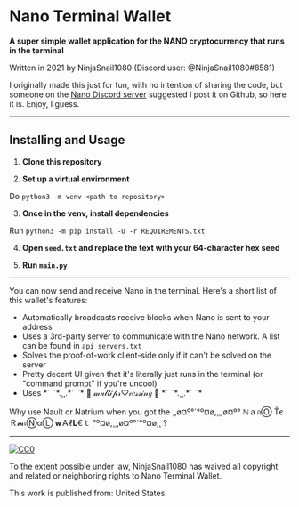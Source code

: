 # Nano Terminal Wallet

**A super simple wallet application for the NANO cryptocurrency that runs in the terminal**

Written in 2021 by NinjaSnail1080 (Discord user: @NinjaSnail1080#8581)

I originally made this just for fun, with no intention of sharing the code, but someone on the [Nano Discord server](https://chat.nano.org/) suggested I post it on Github, so here it is. Enjoy, I guess.

---

## Installing and Usage

1. **Clone this repository**

2. **Set up a virtual environment**

Do `python3 -m venv <path to repository>`

3. **Once in the venv, install dependencies**

Run `python3 -m pip install -U -r REQUIREMENTS.txt`

4. **Open `seed.txt` and replace the text with your 64-character hex seed**

5. **Run `main.py`**

---

You can now send and receive Nano in the terminal. Here's a short list of this wallet's features:

- Automatically broadcasts receive blocks when Nano is sent to your address
- Uses a 3rd-party server to communicate with the Nano network. A list can be found in `api_servers.txt`
- Solves the proof-of-work client-side only if it can't be solved on the server
- Pretty decent UI given that it's literally just runs in the terminal (or "command prompt" if you're uncool)
- Uses \*´¯\`\*.¸¸.\*´¯\`\*   🎀  𝓂𝓊𝓁𝓉𝒾𝓅𝓇♡𝒸𝑒𝓈𝓈𝒾𝓃𝑔  🎀   \*\`¯´\*.¸¸.\*\`¯´\*

Why use Nault or Natrium when you got the
¸,ø¤º°\`°º¤ø,¸¸,ø¤º° ℕａภⓄ ŤєＲ𝓶เⓃαⓁ 𝐰Ａℓ𝐋€ｔ °º¤ø,¸¸,ø¤º°\`°º¤ø,¸ ?

---

[![CC0](https://licensebuttons.net/p/zero/1.0/88x31.png)](http://creativecommons.org/publicdomain/zero/1.0/)

To the extent possible under law, NinjaSnail1080 has waived all copyright and related or neighboring rights to Nano Terminal Wallet.

This work is published from: United States.